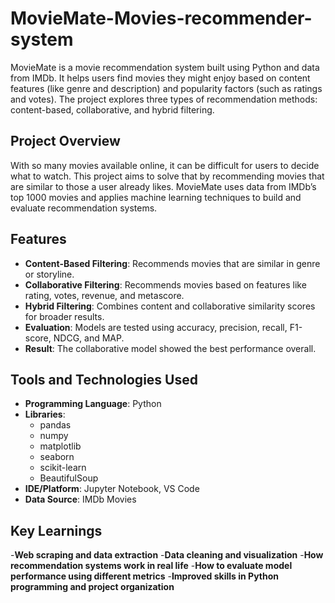 # MovieMate-Movies-recommender-system

MovieMate is a movie recommendation system built using Python and data from IMDb. It helps users find movies they might enjoy based on content features (like genre and description) and popularity factors (such as ratings and votes). The project explores three types of recommendation methods: content-based, collaborative, and hybrid filtering.

## Project Overview

With so many movies available online, it can be difficult for users to decide what to watch. This project aims to solve that by recommending movies that are similar to those a user already likes. MovieMate uses data from IMDb’s top 1000 movies and applies machine learning techniques to build and evaluate recommendation systems.

## Features

- **Content-Based Filtering**: Recommends movies that are similar in genre or storyline.
- **Collaborative Filtering**: Recommends movies based on features like rating, votes, revenue, and metascore.
- **Hybrid Filtering**: Combines content and collaborative similarity scores for broader results.
- **Evaluation**: Models are tested using accuracy, precision, recall, F1-score, NDCG, and MAP.
- **Result**: The collaborative model showed the best performance overall.

## Tools and Technologies Used

- **Programming Language**: Python
- **Libraries**:
  - pandas
  - numpy
  - matplotlib
  - seaborn
  - scikit-learn
  - BeautifulSoup
- **IDE/Platform**: Jupyter Notebook, VS Code
- **Data Source**: IMDb Movies

## Key Learnings

-**Web scraping and data extraction**
-**Data cleaning and visualization**
-**How recommendation systems work in real life**
-**How to evaluate model performance using different metrics**
-**Improved skills in Python programming and project organization**

